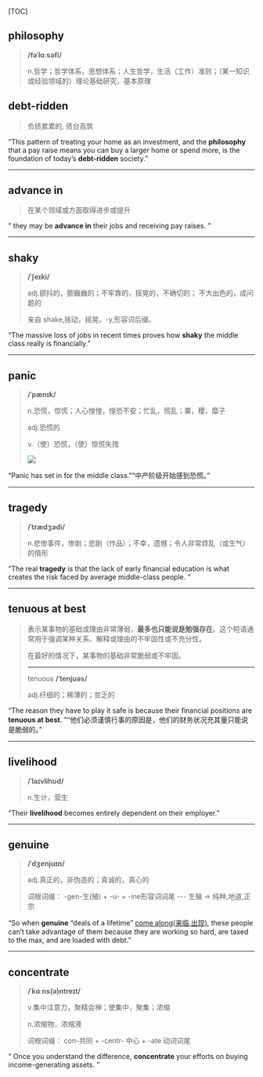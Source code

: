 [TOC]

## philosophy

> **/fəˈlɑːsəfi/**
>
> n.哲学；哲学体系，思想体系；人生哲学，生活（工作）准则；（某一知识或经验领域的）理论基础研究，基本原理

## debt-ridden

> 负债累累的, 债台高筑

“This pattern of treating your home as an investment, and the **philosophy** that a pay raise means you can buy a larger home or spend more, is the foundation of today’s **debt-ridden** society.”

---

## advance in

> 在某个领域或方面取得进步或提升

“ they may be **advance in** their jobs and receiving pay raises. ”

---

## shaky

> **/ˈʃeɪki/**
>
> adj.颤抖的，颤巍巍的；不牢靠的，摇晃的，不确切的； 不大出色的，成问题的
>
> 来自 shake,摇动，摇晃，-y,形容词后缀。

“The massive loss of jobs in recent times proves how **shaky** the middle class really is financially.”

---

## panic

> **/ˈpænɪk/**
>
> n.恐慌，惊慌；人心惶惶，惶恐不安；忙乱，慌乱；粟，稷，糜子
>
> adj.恐慌的
>
> v.（使）恐慌，（使）惊慌失措
>
> ![](https://ydlunacommon-cdn.nosdn.127.net/74804b175da5b909e7b0ebd180eebe3e.jpg?)

“Panic has set in for the middle class.”“中产阶级开始感到恐慌。”

---

## tragedy

> **/ˈtrædʒədi/**
>
> n.悲惨事件，惨剧；悲剧（作品）；不幸，遗憾；令人非常烦乱（或生气）的情形

“The real **tragedy** is that the lack of early financial education is what creates the risk faced by average middle-class people. ”

---

##  tenuous at best

> 表示某事物的基础或理由非常薄弱，**最多也只能说是勉强存在**。这个短语通常用于强调某种关系、解释或理由的不牢固性或不充分性。
>
> 在最好的情况下，某事物的基础非常脆弱或不牢固。
>
> ---
>
> tenuous **/ˈtenjuəs/**
>
> adj.纤细的；稀薄的；贫乏的

“The reason they have to play it safe is because their financial positions are **tenuous at best**. ”“他们必须谨慎行事的原因是，他们的财务状况充其量只能说是脆弱的。”

---

## livelihood

> **/ˈlaɪvlihʊd/**
>
> n.生计，营生

“Their **livelihood** becomes entirely dependent on their employer.”

---

## genuine

> **/ˈdʒenjuɪn/**
>
> adj.真正的，非伪造的；真诚的，真心的
>
> 词根词缀： -gen-生(殖) + -u- + -ine形容词词尾 --- 生殖 → 纯种,地道,正宗

“So when **genuine** “deals of a lifetime” <u>come along(来临,出现)</u>, these people can’t take advantage of them because they are working so hard, are taxed to the max, and are loaded with debt.”

---

## concentrate

> **/ˈkɑːns(ə)ntreɪt/**
>
> v.集中注意力，聚精会神；使集中，聚集；浓缩
>
> n.浓缩物，浓缩液
>
> 词根词缀： con-共同 + -centr- 中心 + -ate 动词词尾

“ Once you understand the difference, **concentrate** your efforts on buying income-generating assets. ”
